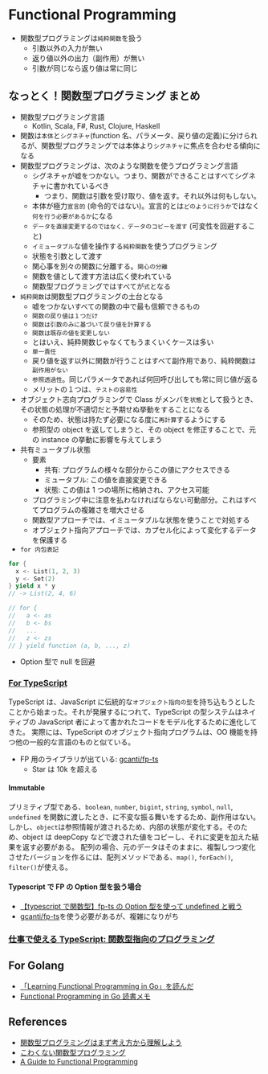 # Functional Programming

- 関数型プログラミングは`純粋関数`を扱う
  - 引数以外の入力が無い
  - 返り値以外の出力（副作用）が無い
  - 引数が同じなら返り値は常に同じ

## なっとく！関数型プログラミング まとめ

- 関数型プログラミング言語
  - Kotlin, Scala, F#, Rust, Clojure, Haskell
- 関数は`本体`と`シグネチャ`(function 名、パラメータ、戻り値の定義)に分けられるが、関数型プログラミングでは本体より`シグネチャ`に焦点を合わせる傾向になる
- 関数型プログラミングは、次のような関数を使うプログラミング言語
  - シグネチャが嘘をつかない。つまり、関数ができることはすべてシグネチャに書かれているべき
    - つまり、関数は引数を受け取り、値を返す。それ以外は何もしない。
  - 本体が極力`宣言的` (命令的ではない)。宣言的とは`どのように行うか`ではなく`何を行う必要があるか`になる
  - `データを直接変更するのではなく、データのコピーを渡す` (可変性を回避すること)
  - `イミュータブル`な値を操作する`純粋関数`を使うプログラミング
  - 状態を引数として渡す
  - 関心事を別々の関数に分離する。`関心の分離`
  - 関数を値として渡す方法は広く使われている
  - 関数型プログラミングではすべてが`式`となる
- `純粋関数`は関数型プログラミングの土台となる
  - 嘘をつかないすべての関数の中で最も信頼できるもの
  - `関数の戻り値は１つだけ`
  - `関数は引数のみに基づいて戻り値を計算する`
  - `関数は既存の値を変更しない`
  - とはいえ、純粋関数じゃなくてもうまくいくケースは多い
  - `単一責任`
  - 戻り値を返す以外に関数が行うことはすべて副作用であり、純粋関数は`副作用がない`
  - `参照透過性`。同じパラメータであれば何回呼び出しても常に同じ値が返る
  - メリットの１つは、`テストの容易性`
- オブジェクト志向プログラミングで Class がメンバを`状態`として扱うとき、その状態の処理が不適切だと予期せぬ挙動をすることになる
  - そのため、状態は持たず必要になる度に`再計算`するようにする
  - 参照型の object を返してしまうと、その object を修正することで、元の instance の挙動に影響を与えてしまう
- 共有ミュータブル状態
  - 要素
    - 共有: プログラムの様々な部分からこの値にアクセスできる
    - ミュータブル: この値を直接変更できる
    - 状態: この値は 1 つの場所に格納され、アクセス可能
  - プログラミング中に注意を払わなければならない可動部分。これはすべてプログラムの複雑さを増大させる
  - 関数型アプローチでは、イミュータブルな状態を使うことで対処する
  - オブジェクト指向アプローチでは、カプセル化によって変化するデータを保護する
- `for 内包表記`

```scala
for {
  x <- List(1, 2, 3)
  y <- Set(2)
} yield x * y
// -> List(2, 4, 6)

// for {
//   a <- as
//   b <- bs
//   ...
//   z <- zs
// } yield function (a, b, ..., z)
```

- Option 型で null を回避

### [For TypeScript](https://www.typescriptlang.org/docs/handbook/typescript-in-5-minutes-func.html)

TypeScript は、JavaScript に伝統的な`オブジェクト指向の型`を持ち込もうとしたことから始まった。それが発展するにつれて、TypeScript の型システムはネイティブの JavaScript 者によって書かれたコードをモデル化するために進化してきた。
実際には、TypeScript のオブジェクト指向プログラムは、OO 機能を持つ他の一般的な言語のものと似ている。

- FP 用のライブラリが出ている: [gcanti/fp-ts](https://github.com/gcanti/fp-ts)
  - Star は 10k を超える

#### Immutable

プリミティブ型である、`boolean`, `number`, `bigint`, `string`, `symbol`, `null`, `undefined` を関数に渡したとき、に不変な振る舞いをするため、副作用はない。しかし、`object`は参照情報が渡されるため、内部の状態が変化する。そのため、object は deepCopy などで渡された値をコピーし、それに変更を加えた結果を返す必要がある。
配列の場合、元のデータはそのままに、複製しつつ変化させたバージョンを作るには、配列メソッドである、`map()`, `forEach()`, `filter()`が使える。

#### Typescript で FP の Option 型を扱う場合

- [【typescript で関数型】fp-ts の Option 型を使って undefined と戦う](https://aknow2.hatenablog.com/entry/2019/03/26/142409)
- [gcanti/fp-ts](https://github.com/gcanti/fp-ts)を使う必要があるが、複雑になりがち

### [仕事で使える TypeScript: 関数型指向のプログラミング](https://future-architect.github.io/typescript-guide/functional.html)

## For Golang

- [「Learning Functional Programming in Go」を読んだ](https://shinharad.hateblo.jp/entry/2018/08/30/172151)
- [Functional Programming in Go 読書メモ](https://zenn.dev/ta_toshio/scraps/7b3e66fd311a70)

## References

- [関数型プログラミングはまず考え方から理解しよう](https://qiita.com/stkdev/items/5c021d4e5d54d56b927c)
- [こわくない関数型プログラミング](https://zenn.dev/tockri/books/dcaf6c55e64448)
- [A Guide to Functional Programming](https://dev.to/dhanush9952/a-guide-to-functional-programming-18h9)
